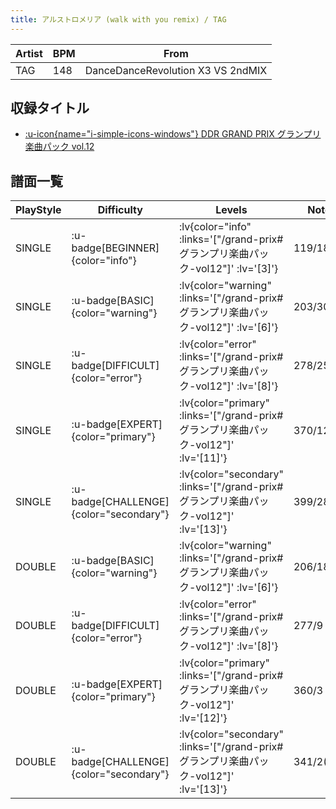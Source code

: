 ```yaml
---
title: アルストロメリア (walk with you remix) / TAG
---
```


|Artist|BPM|From|
|------|---|----|
|TAG|148|DanceDanceRevolution X3 VS 2ndMIX|

## 収録タイトル

- [ :u-icon{name="i-simple-icons-windows"} DDR GRAND PRIX グランプリ楽曲パック vol.12](/grand-prix#グランプリ楽曲パック-vol12)

## 譜面一覧

|PlayStyle|Difficulty|Levels|Notes|Movie|
|---------|----------|------|-----|-----|
|SINGLE| :u-badge[BEGINNER]{color="info"} | :lv{color="info" :links='["/grand-prix#グランプリ楽曲パック-vol12"]' :lv='[3]'} |119/18||
|SINGLE| :u-badge[BASIC]{color="warning"} | :lv{color="warning" :links='["/grand-prix#グランプリ楽曲パック-vol12"]' :lv='[6]'} |203/30||
|SINGLE| :u-badge[DIFFICULT]{color="error"} | :lv{color="error" :links='["/grand-prix#グランプリ楽曲パック-vol12"]' :lv='[8]'} |278/25||
|SINGLE| :u-badge[EXPERT]{color="primary"} | :lv{color="primary" :links='["/grand-prix#グランプリ楽曲パック-vol12"]' :lv='[11]'} |370/12||
|SINGLE| :u-badge[CHALLENGE]{color="secondary"} | :lv{color="secondary" :links='["/grand-prix#グランプリ楽曲パック-vol12"]' :lv='[13]'} |399/28(26)||
|DOUBLE| :u-badge[BASIC]{color="warning"} | :lv{color="warning" :links='["/grand-prix#グランプリ楽曲パック-vol12"]' :lv='[6]'} |206/18||
|DOUBLE| :u-badge[DIFFICULT]{color="error"} | :lv{color="error" :links='["/grand-prix#グランプリ楽曲パック-vol12"]' :lv='[8]'} |277/9||
|DOUBLE| :u-badge[EXPERT]{color="primary"} | :lv{color="primary" :links='["/grand-prix#グランプリ楽曲パック-vol12"]' :lv='[12]'} |360/3||
|DOUBLE| :u-badge[CHALLENGE]{color="secondary"} | :lv{color="secondary" :links='["/grand-prix#グランプリ楽曲パック-vol12"]' :lv='[13]'} |341/2(39)||
